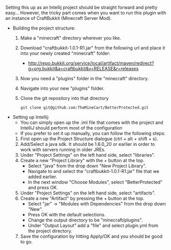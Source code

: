 Setting this up as an Intellij project should be straight forward and pretty easy...
However, the tricky part comes when you want to run this plugin with an instance of CraftBukkit (Minecraft Server Mod).

  * Building the project structure:
    1. Make a "minecraft" directory wherever you like.
    2. Download "craftbukkit-1.0.1-R1.jar" from the following url and place it into your newly created "minecraft" folder:
        - http://repo.bukkit.org/service/local/artifact/maven/redirect?g=org.bukkit&a=craftbukkit&v=RELEASE&r=releases
    3. Now you need a "plugins" folder in the "minecraft" directory.
    4. Navigate into your new "plugins" folder.
    5. Clone the git repository into that directory

         `git clone git@github.com:TheMineCart/BetterProtected.git`       
  * Setting up Intellij:
      * You can simply open up the .iml file that comes with the project and IntelliJ should perform most of the configuration
      * If you prefer to set it up manually, you can follow the following steps:
    1. First open up the Project Structure dialogue (ctrl + alt + shift + s).
    2. Add/Select a java sdk. It should be 1.6.0_20 or earlier in order to work with servers running in older JREs.
    3. Under "Project Settings" on the left hand side, select "libraries".
    4. Create a new "Project Library" with the + button at the top.
        - Select "java" from the drop down "New Project Library".
        - Navigate to and select the "craftbukkit-1.0.1-R1.jar" file that we added earlier.
        - In the next window "Choose Modules", select "BetterProtected" and press OK.
    5. Under "Project Settings" on the left hand side, select "artifacts".
    6. Create a new "Artifact" by pressing the + button at the top.
        - Select "jar" -> "Modules with Dependencies" from the drop down "New".
        - Press OK with the default selections.
        - Change the output directory to be "minecraft/plugins".
        - Under "Output Layout" add a "file" and select plugin.yml from the project directory.
    7. Save the configuration by hitting Apply/OK and you should be good to go.